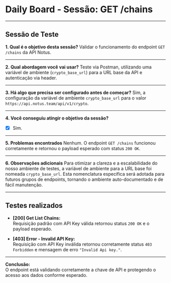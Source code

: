 # Daily Board - Sessão: GET /chains

---

## Sessão de Teste

**1. Qual é o objetivo desta sessão?**
Validar o funcionamento do endpoint `GET /chains` da API Notus.

---

**2. Qual abordagem você vai usar?**
Teste via Postman, utilizando uma variável de ambiente (`crypto_base_url`) para a URL base da API e autenticação via header.

---

**3. Há algo que precisa ser configurado antes de começar?**
Sim, a configuração da variável de ambiente `crypto_base_url` para o valor `https://api.notus.team/api/v1/crypto`.

---

**4. Você conseguiu atingir o objetivo da sessão?**

- [x] Sim.

---

**5. Problemas encontrados**
Nenhum. O endpoint `GET /chains` funcionou corretamente e retornou o payload esperado com status `200 OK`.

---

**6. Observações adicionais**
Para otimizar a clareza e a escalabilidade do nosso ambiente de testes, a variável de ambiente para a URL base foi nomeada `crypto_base_url`. Esta nomenclatura específica será adotada para futuros grupos de endpoints, tornando o ambiente auto-documentado e de fácil manutenção.

---

## Testes realizados

- **[200] Get List Chains:**  
  Requisição padrão com API Key válida retornou status `200 OK` e o payload esperado.

- **[403] Error - Invalid API Key:**  
  Requisição com API Key inválida retornou corretamente status `403 Forbidden` e mensagem de erro `"Invalid Api key."`.

---

**Conclusão:**  
O endpoint está validando corretamente a chave de API e protegendo o acesso aos dados conforme esperado.
